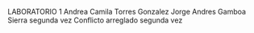 LABORATORIO 1
Andrea Camila Torres Gonzalez 
Jorge Andres Gamboa Sierra segunda vez
Conflicto arreglado segunda vez


